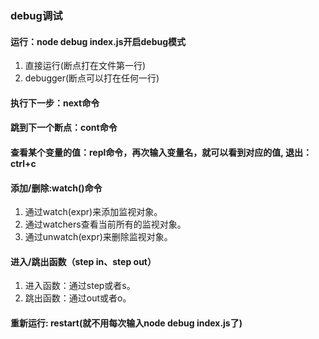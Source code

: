 ### debug调试
#### 运行：node debug index.js开启debug模式
 1. 直接运行(断点打在文件第一行)
 2. debugger(断点可以打在任何一行)
#### 执行下一步：next命令
#### 跳到下一个断点：cont命令
#### 查看某个变量的值：repl命令，再次输入变量名，就可以看到对应的值, 退出：ctrl+c
#### 添加/删除:watch()命令
1. 通过watch(expr)来添加监视对象。
2. 通过watchers查看当前所有的监视对象。
3. 通过unwatch(expr)来删除监视对象。
#### 进入/跳出函数（step in、step out）
1. 进入函数：通过step或者s。
2. 跳出函数：通过out或者o。
#### 重新运行: restart(就不用每次输入node debug index.js了)